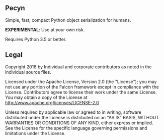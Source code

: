 ## Pecyn

Simple, fast, compact Python object serialization for humans.

__EXPERIMENTAL__: Use at your own risk.

Requires Python 3.5 or better.

Legal
-----

Copyright 2018 by Individual and corporate contributors as
noted in the individual source files.

Licensed under the Apache License, Version 2.0 (the "License"); you may
not use any portion of the Falcon framework except in compliance with
the License. Contributors agree to license their work under the same
License. You may obtain a copy of the License at
http://www.apache.org/licenses/LICENSE-2.0

Unless required by applicable law or agreed to in writing, software
distributed under the License is distributed on an "AS IS" BASIS,
WITHOUT WARRANTIES OR CONDITIONS OF ANY KIND, either express or implied.
See the License for the specific language governing permissions and
limitations under the License.
